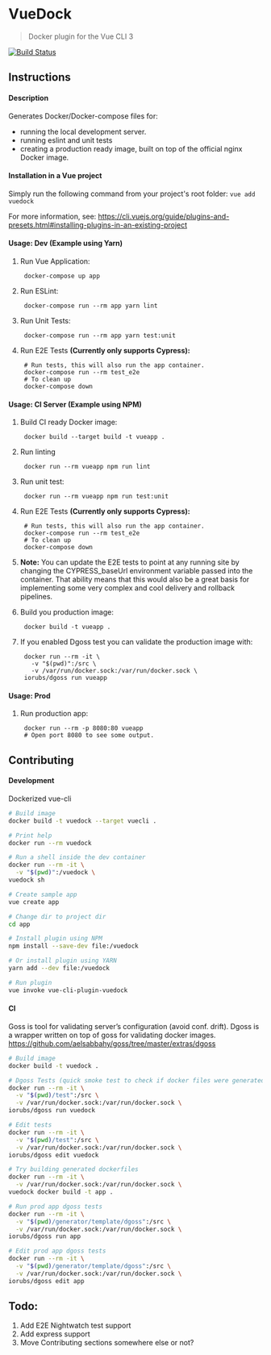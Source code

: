 # VueDock
> Docker plugin for the Vue CLI 3

[![Build Status](https://travis-ci.org/kaizendorks/vue-cli-plugin-vuedock.svg?branch=master)](https://travis-ci.org/kaizendorks/vue-cli-plugin-vuedock)

## Instructions

#### Description
Generates Docker/Docker-compose files for:
- running the local development server.
- running eslint and unit tests
- creating a production ready image, built on top of the official nginx Docker image.

#### Installation in a Vue project
Simply run the following command from your project's root folder: `vue add vuedock`

For more information, see: https://cli.vuejs.org/guide/plugins-and-presets.html#installing-plugins-in-an-existing-project

#### Usage: Dev (Example using Yarn)

1. Run Vue Application:

        docker-compose up app

1. Run ESLint:

        docker-compose run --rm app yarn lint

1. Run Unit Tests:

        docker-compose run --rm app yarn test:unit

1. Run E2E Tests **(Currently only supports Cypress):**

        # Run tests, this will also run the app container.
        docker-compose run --rm test_e2e
        # To clean up
        docker-compose down

#### Usage: CI Server (Example using NPM)

1. Build CI ready Docker image:

        docker build --target build -t vueapp .

1. Run linting

        docker run --rm vueapp npm run lint

1. Run unit test:

        docker run --rm vueapp npm run test:unit

1. Run E2E Tests **(Currently only supports Cypress):**

        # Run tests, this will also run the app container.
        docker-compose run --rm test_e2e
        # To clean up
        docker-compose down

1. **Note:** You can update the E2E tests to point at any running site by changing the CYPRESS_baseUrl environment variable passed into the container. That ability means that this would also be a great basis for implementing some very complex and cool delivery and rollback pipelines.

1. Build you production image:

        docker build -t vueapp .

1. If you enabled Dgoss test you can validate the production image with:

        docker run --rm -it \
          -v "$(pwd)":/src \
          -v /var/run/docker.sock:/var/run/docker.sock \
        iorubs/dgoss run vueapp

#### Usage: Prod

1. Run production app:

        docker run --rm -p 8080:80 vueapp
        # Open port 8080 to see some output.

## Contributing

#### Development

Dockerized vue-cli

``` bash
# Build image
docker build -t vuedock --target vuecli .

# Print help
docker run --rm vuedock

# Run a shell inside the dev container
docker run --rm -it \
  -v "$(pwd)":/vuedock \
vuedock sh

# Create sample app
vue create app

# Change dir to project dir
cd app

# Install plugin using NPM
npm install --save-dev file:/vuedock

# Or install plugin using YARN
yarn add --dev file:/vuedock

# Run plugin
vue invoke vue-cli-plugin-vuedock
```

#### CI

Goss is tool for validating server’s configuration (avoid conf. drift). Dgoss is a wrapper written on top of goss for validating docker images.
https://github.com/aelsabbahy/goss/tree/master/extras/dgoss

``` bash
# Build image
docker build -t vuedock .

# Dgoss Tests (quick smoke test to check if docker files were generated)
docker run --rm -it \
  -v "$(pwd)/test":/src \
  -v /var/run/docker.sock:/var/run/docker.sock \
iorubs/dgoss run vuedock

# Edit tests
docker run --rm -it \
  -v "$(pwd)/test":/src \
  -v /var/run/docker.sock:/var/run/docker.sock \
iorubs/dgoss edit vuedock

# Try building generated dockerfiles
docker run --rm -it \
  -v /var/run/docker.sock:/var/run/docker.sock \
vuedock docker build -t app .

# Run prod app dgoss tests
docker run --rm -it \
  -v "$(pwd)/generator/template/dgoss":/src \
  -v /var/run/docker.sock:/var/run/docker.sock \
iorubs/dgoss run app

# Edit prod app dgoss tests
docker run --rm -it \
  -v "$(pwd)/generator/template/dgoss":/src \
  -v /var/run/docker.sock:/var/run/docker.sock \
iorubs/dgoss edit app
```

## Todo:
1. Add E2E Nightwatch test support
1. Add express support
1. Move Contributing sections somewhere else or not?
